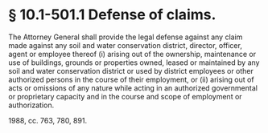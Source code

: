 # § 10.1-501.1 Defense of claims.

<p>The Attorney General shall provide the legal defense against any claim made against any soil and water conservation district, director, officer, agent or employee thereof (i) arising out of the ownership, maintenance or use of buildings, grounds or properties owned, leased or maintained by any soil and water conservation district or used by district employees or other authorized persons in the course of their employment, or (ii) arising out of acts or omissions of any nature while acting in an authorized governmental or proprietary capacity and in the course and scope of employment or authorization.</p><p>1988, cc. 763, 780, 891.</p>